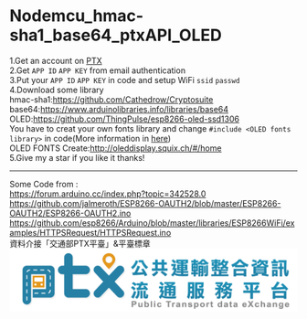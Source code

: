 # Nodemcu_hmac-sha1_base64_ptxAPI_OLED
1.Get an account on [PTX](https://ptx.transportdata.tw/PTX/)  
2.Get `APP ID` `APP KEY` from email authentication  
3.Put your `APP ID` `APP KEY` in code and setup WiFi `ssid` `passwd`  
4.Download some library  
  hmac-sha1:https://github.com/Cathedrow/Cryptosuite  base64:https://www.arduinolibraries.info/libraries/base64 OLED:https://github.com/ThingPulse/esp8266-oled-ssd1306  
  You have to creat your own fonts library and change `#include <OLED fonts library>` in code(More information in [here](https://github.com/ThingPulse/esp8266-oled-ssd1306))  
    OLED FONTS Create:http://oleddisplay.squix.ch/#/home  
5.Give my a star if you like it thanks!  
***
Some Code from :  
https://forum.arduino.cc/index.php?topic=342528.0  
https://github.com/jalmeroth/ESP8266-OAUTH2/blob/master/ESP8266-OAUTH2/ESP8266-OAUTH2.ino  
https://github.com/esp8266/Arduino/blob/master/libraries/ESP8266WiFi/examples/HTTPSRequest/HTTPSRequest.ino  
資料介接「交通部PTX平臺」&平臺標章![PTX LOGO](https://github.com/kenwang92/Nodemcu_hmac-sha1_base64_ptxAPI/blob/master/PTX_LOGO.png)
